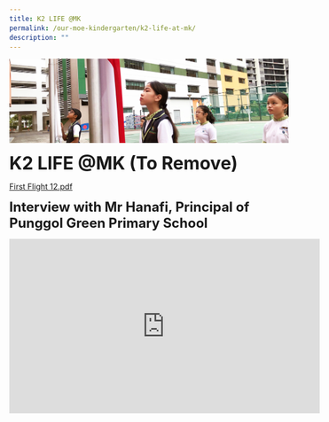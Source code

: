 ```yaml
---
title: K2 LIFE @MK
permalink: /our-moe-kindergarten/k2-life-at-mk/
description: ""
---
```

![](/images/sub-banner.jpg)

**<font size=6>K2 LIFE @MK (To Remove)</font>**

[First Flight 12.pdf](/files/Our%20MOE%20Kindergarten/First%20Flight%2012.pdf)


**<font size=5>Interview with Mr Hanafi, Principal of Punggol Green Primary School</font>**


<iframe width="560" height="315" src="https://www.youtube.com/embed/gFARBn8YgXM" title="K2 LIFE@MK On to a Strong Start" frameborder="0" allow="accelerometer; autoplay; clipboard-write; encrypted-media; gyroscope; picture-in-picture" allowfullscreen></iframe>